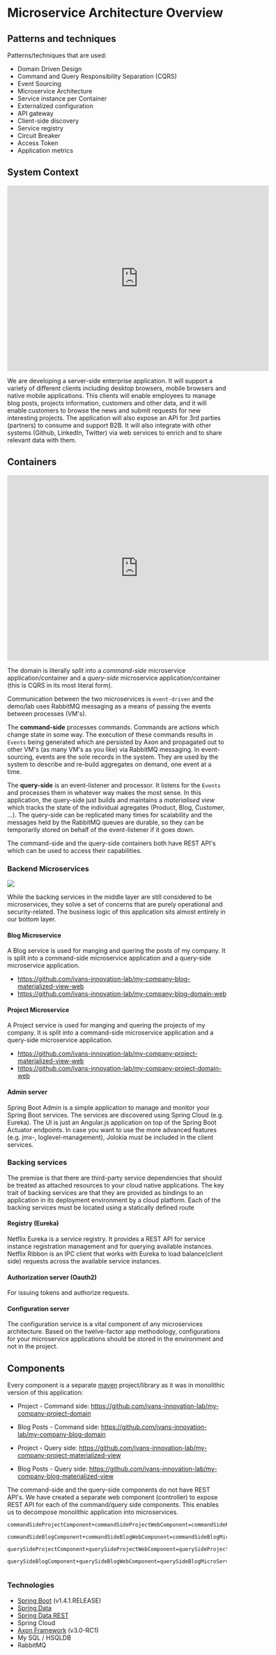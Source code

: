 # Microservice Architecture Overview

## Patterns and techniques

Patterns/techniques that are used:

- Domain Driven Design
- Command and Query Responsibility Separation (CQRS)
- Event Sourcing
- Microservice Architecture
- Service instance per Container
- Externalized configuration
- API gateway
- Client-side discovery
- Service registry
- Circuit Breaker
- Access Token
- Application metrics


## System Context

<iframe src="https://structurizr.com/embed/22311?diagram=Context&diagramSelector=false" width="600" height="425" marginwidth="0" marginheight="0" frameborder="0" scrolling="no" allowfullscreen="true"></iframe>

We are developing a server-side enterprise application. It will support a variety of different clients including desktop browsers, mobile browsers and native mobile applications. This clients will enable employees to manage blog posts, projects information, customers and other data, and it will enable customers to browse the news and submit requests for new interesting projects. The application will also expose an API for 3rd parties (partners) to consume and support B2B. It will also integrate with other systems (Github, LinkedIn, Twitter) via web services to enrich and to share relevant data with them.

## Containers

<iframe src="https://structurizr.com/embed/22311?diagram=Containers&diagramSelector=false" width="600" height="425" marginwidth="0" marginheight="0" frameborder="0" scrolling="no" allowfullscreen="true"></iframe>

The domain is literally split into a *command-side* microservice application/container and a *query-side* microservice application/container (this is CQRS in its most literal form).

Communication between the two microservices is `event-driven` and the demo/lab uses RabbitMQ messaging as a means of passing the events between processes (VM's).

The **command-side** processes commands. Commands are actions which change state in some way. The execution of these commands results in `Events` being generated which are persisted by Axon  and propagated out to other VM's (as many VM's as you like) via RabbitMQ messaging. In event-sourcing, events are the sole records in the system. They are used by the system to describe and re-build aggregates on demand, one event at a time.

The **query-side** is an event-listener and processor. It listens for the `Events` and processes them in whatever way makes the most sense. In this application, the query-side just builds and maintains a *materialised view* which tracks the state of the individual agregates (Product, Blog, Customer, ...). The query-side can be replicated many times for scalability and the messages held by the RabbitMQ queues are durable, so they can be temporarily stored on behalf of the event-listener if it goes down.

The command-side and the query-side containers both have REST API's which can be used to access their capabilities.

### Backend Microservices

![](/assets/microservices.png)

While the backing services in the middle layer are still considered to be microservices, they solve a set of concerns that are purely operational and security-related. The business logic of this application sits almost entirely in our bottom layer.

#### Blog Microservice

A Blog service is used for manging and quering the posts of my company. It is split into a command-side microservice application and a query-side microservice application.

- https://github.com/ivans-innovation-lab/my-company-blog-materialized-view-web
- https://github.com/ivans-innovation-lab/my-company-blog-domain-web



#### Project Microservice

A Project service is used for manging and quering the projects of my company. It is split into a command-side microservice application and a query-side microservice application.

- https://github.com/ivans-innovation-lab/my-company-project-materialized-view-web
- https://github.com/ivans-innovation-lab/my-company-project-domain-web

#### Admin server

Spring Boot Admin is a simple application to manage and monitor your Spring Boot services. The services are discovered using Spring Cloud (e.g. Eureka). The UI is just an Angular.js application on top of the Spring Boot Actuator endpoints. In case you want to use the more advanced features (e.g. jmx-, loglevel-management), Jolokia must be included in the client services.



### Backing services

The premise is that there are third-party service dependencies that should be treated as attached resources to your cloud native applications. The key trait of backing services are that they are provided as bindings to an application in its deployment environment by a cloud platform. Each of the backing services must be located using a statically defined route

#### Registry (Eureka)

Netflix Eureka is a service registry. It provides a REST API for service instance registration management and for querying available instances. Netflix Ribbon is an IPC client that works with Eureka to load balance(client side) requests across the available service instances.

#### Authorization server (Oauth2)

For issuing tokens and authorize requests.

#### Configuration server

The configuration service is a vital component of any microservices architecture. Based on the twelve-factor app methodology, configurations for your microservice applications should be stored in the environment and not in the project.


## Components

Every component is a separate [maven](https://maven.apache.org/what-is-maven.html) project/library as it was in monolithic version of this application:

- Project - Command side: https://github.com/ivans-innovation-lab/my-company-project-domain
- Blog Posts - Command side: https://github.com/ivans-innovation-lab/my-company-blog-domain

- Project - Query side: https://github.com/ivans-innovation-lab/my-company-project-materialized-view

- Blog Posts - Query side: https://github.com/ivans-innovation-lab/my-company-blog-materialized-view


The command-side and the query-side components do not have REST API's.
We have created a separate web component (controller) to expose REST API for each of the command/query side components. This enables us to decompose monolithic application into microservices.



```
commandSideProjectComponent+commandSideProjectWebComponent=commandSideProjectMicroService

commandSideBlogComponent+commandSideBlogWebComponent=commandSideBlogMicroService

querySideProjectComponent+querySideProjectWebComponent=querySideProjectMicroService

querySideBlogComponent+querySideBlogWebComponent=querySideBlogMicroService


```

### Technologies

- [Spring Boot](http://projects.spring.io/spring-boot/) (v1.4.1.RELEASE)
- [Spring Data](http://projects.spring.io/spring-data/)
- [Spring Data REST](http://projects.spring.io/spring-data-rest/)
- Spring Cloud
- [Axon Framework](http://www.axonframework.org/) (v3.0-RC1)
- My SQL / HSQLDB
- RabbitMQ









 


